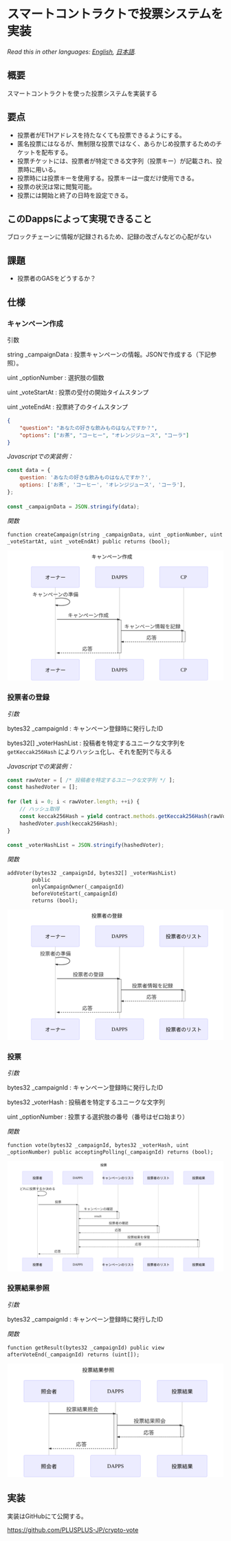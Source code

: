 # スマートコントラクトで投票システムを実装

*Read this in other languages: [English](README.em.md), [日本語](README.ja.md).*

## 概要

スマートコントラクトを使った投票システムを実装する

## 要点

- 投票者がETHアドレスを持たなくても投票できるようにする。
- 匿名投票にはなるが、無制限な投票ではなく、あらかじめ投票するためのチケットを配布する。
- 投票チケットには、投票者が特定できる文字列（投票キー）が記載され、投票時に用いる。
- 投票時には投票キーを使用する。投票キーは一度だけ使用できる。
- 投票の状況は常に閲覧可能。
- 投票には開始と終了の日時を設定できる。

## このDappsによって実現できること

ブロックチェーンに情報が記録されるため、記録の改ざんなどの心配がない

## 課題

- 投票者のGASをどうするか？

## 仕様

### キャンペーン作成

引数

string _campaignData
:   投票キャンペーンの情報。JSONで作成する（下記参照）。

uint _optionNumber
:   選択肢の個数

uint _voteStartAt
:   投票の受付の開始タイムスタンプ

uint _voteEndAt
:   投票終了のタイムスタンプ

```json
{
    "question": "あなたの好きな飲みものはなんですか？",
    "options": ["お茶", "コーヒー", "オレンジジュース", "コーラ"]
}
```

*Javascriptでの実装例：*

```js
const data = {
    question: 'あなたの好きな飲みものはなんですか？',
    options: ['お茶', 'コーヒー', 'オレンジジュース', 'コーラ'],
};

const _campaignData = JSON.stringify(data);
```

*関数*

```solidity
function createCampaign(string _campaignData, uint _optionNumber, uint _voteStartAt, uint _voteEndAt) public returns (bool);
```

![キャンペーン作成](./sequence-diagram/create-campaign.svg)

### 投票者の登録

*引数*

bytes32 _campaignId
:   キャンペーン登録時に発行したID

bytes32[] _voterHashList
:   投稿者を特定するユニークな文字列を `getKeccak256Hash` によりハッシュ化し、それを配列で与える


*Javascriptでの実装例：*

```javascript
const rawVoter = [ /* 投稿者を特定するユニークな文字列 */ ];
const hashedVoter = [];

for (let i = 0; i < rawVoter.length; ++i) {
    // ハッシュ取得
    const keccak256Hash = yield contract.methods.getKeccak256Hash(rawVoter[i]).call({});
    hashedVoter.push(keccak256Hash);
}

const _voterHashList = JSON.stringify(hashedVoter);
```

*関数*

```solidity
addVoter(bytes32 _campaignId, bytes32[] _voterHashList)
        public
        onlyCampaignOwner(_campaignId)
        beforeVoteStart(_campaignId)
        returns (bool);
```

![投票者に追加](./sequence-diagram/add-voter.svg)

### 投票

*引数*

bytes32 _campaignId
:   キャンペーン登録時に発行したID

bytes32 _voterHash
:   投稿者を特定するユニークな文字列

uint _optionNumber
:   投票する選択肢の番号（番号はゼロ始まり）


*関数*

```solidity
function vote(bytes32 _campaignId, bytes32 _voterHash, uint _optionNumber) public acceptingPolling(_campaignId) returns (bool);
```

![投票](./sequence-diagram/vote.svg)

### 投票結果参照

*引数*

bytes32 _campaignId
:   キャンペーン登録時に発行したID

*関数*

```solidity
function getResult(bytes32 _campaignId) public view afterVoteEnd(_campaignId) returns (uint[]);
```

![投票結果参照](./sequence-diagram/get-result.svg)

## 実装

実装はGitHubにて公開する。

https://github.com/PLUSPLUS-JP/crypto-vote
